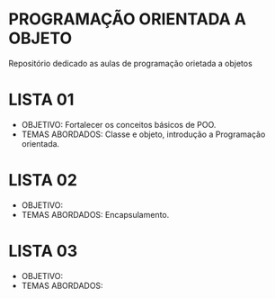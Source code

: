 # PROGRAMAÇÃO ORIENTADA A OBJETO
Repositório dedicado as aulas de programação orietada a objetos
# LISTA 01
- OBJETIVO: Fortalecer os conceitos básicos de POO.
- TEMAS ABORDADOS: Classe e objeto, introdução a Programação orientada.
# LISTA 02
- OBJETIVO:
- TEMAS ABORDADOS: Encapsulamento.
# LISTA 03
- OBJETIVO:
- TEMAS ABORDADOS:

